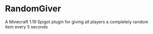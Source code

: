 # RandomGiver
A Minecraft 1.19 Spigot plugin for giving all players a completely random item every 5 seconds
